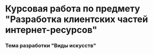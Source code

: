 # Курсовая работа по предмету "Разработка клиентских частей интернет-ресурсов"
### Тема разработки **"Виды искусств"**
